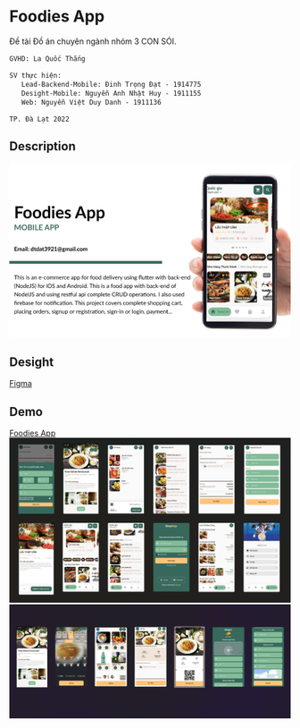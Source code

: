 # Foodies App
Đề tài Đồ án chuyên ngành nhóm 3 CON SÓI.
```
GVHD: La Quốc Thắng
```
```
SV thực hiện:
   Lead-Backend-Mobile: Đinh Trọng Đạt - 1914775
   Desight-Mobile: Nguyễn Anh Nhật Huy - 1911155
   Web: Nguyễn Việt Duy Danh - 1911136
```
```
TP. Đà Lạt 2022
```
## Description
![image](https://github.com/Dat0309/food-delivery-project/blob/main/demo/design.png)
## Desight
[Figma](https://www.figma.com/file/oLgjHt4QOHCNNZPcg43SHN/DoAn?node-id=0%3A1)
## Demo
[Foodies App](https://drive.google.com/drive/folders/135FovdPFLNQsjZIkma1TcvacswjLaF8B?usp=sharing)
![image](https://github.com/Dat0309/food-delivery-project/blob/main/demo/Demo_state1.png)
![image](https://github.com/Dat0309/food-delivery-project/blob/main/demo/309067366_1274742243292373_8434992884184321725_n.png)

